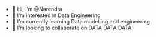 - 👋 Hi, I’m @Narendra
- 👀 I’m interested in Data Engineering
- 🌱 I’m currently learning Data modelling and engineering 
- 💞️ I’m looking to collaborate on DATA DATA DATA


<!---
Narendra/Narendra is a ✨ special ✨ repository because its `README.md` (this file) appears on your GitHub profile.
You can click the Preview link to take a look at your changes. 
--->
